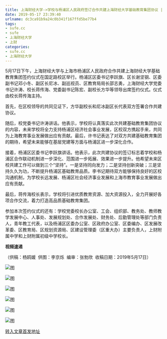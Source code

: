 ```yaml
---
title: 上海财经大学->学校与杨浦区人民政府签订合作共建上海财经大学基础教育集团协议 | sufe.cc
date: 2019-05-17 23:39:40
urlname: dc3ca91b9a24c0b341f167ffd5be77b4
tags: 
- sufe.cc
- sufe
- 上海财经大学
- 上财
categories:
- sufe.cc
- 上海财经大学
---
```



5月17日下午，上海财经大学与上海市杨浦区人民政府合作共建上海财经大学基础教育集团签约仪式在国定路校区举行。杨浦区区委书记李跃旗、区长谢坚钢、区委副书记邓小冬、副区长尼冰、副巡视员、区教育局局长邵志勇，上海财经大学党委书记许涛、校长蒋传海、党委副书记陈宏、副校长方华等领导出席签约仪式。仪式由校长蒋传海主持。

首先，在区校领导的共同见证下，方华副校长和尼冰副区长代表双方签署合作共建协议。

随后，校党委书记许涛讲话。他表示，学校将认真落实此次共建基础教育集团协议的内容，未来学校将全力支持杨浦区经济社会事业发展，区校双方携起手来，共同为上海教育事业发展做出应有贡献。最后，许书记表达了对双方共建基础教育集团的期待，希望未来能够在基层党建等方面与杨浦区进一步深化合作。

接着，杨浦区区委书记李跃旗讲话。他表示，此次共建协议的签订标志着学校和杨浦区合作联动机制进一步深化、范围进一步拓展、效果进一步提升。他希望未来区校共建工作可以做到三个“坚持”。一是坚持同向发力；二是坚持创新突破；三是坚持久久为功，不断提升杨浦区基础教育品质。李书记期待双方能够保持良好的区校沟通机制，为学校长远发展、杨浦区社会经济事业发展和上海市教育事业发展做出应有贡献。

最后，蒋传海校长表示，学校将引进优质教育资源、加大资源投入，全力开展好各项合作交流，着力打造高品质基础教育集团。

参加本次签约仪式的还有：学校党委校长办公室、工会、组织部、教务处、教师教学发展中心、人事处、发展规划处、合作发展处、财务处、后勤管理处等部门负责人，青年教工代表，以及杨浦区区委办公室、区政府办公室、区委编办、区发展改革委、区教育局、区规划资源局、区建设管理委（区重大办）主要负责人，上财附属中学和上财附属初级中学校长。

**视频速递**

（供稿：杨鸥媛  供图：李京烁  编审：张勃欣  收稿日期：2019年5月17日）



![图](http://news.sufe.edu.cn/_upload/article/images/26/81/82c2a5dd4e149adc9b47988ce91a/32b839cd-e7f0-4283-b964-e0fa55fcae68.jpg)

![图](http://news.sufe.edu.cn/_upload/article/images/26/81/82c2a5dd4e149adc9b47988ce91a/0d094de2-2d77-40f8-89c3-a5336606c524.jpg)

![图](http://news.sufe.edu.cn/_upload/article/images/26/81/82c2a5dd4e149adc9b47988ce91a/6d9e378f-47bd-4359-aa52-f3d0b6ac28b5.jpg)

![图](http://news.sufe.edu.cn/_upload/article/images/26/81/82c2a5dd4e149adc9b47988ce91a/c07597e9-9381-42f3-82ca-801c3e5059b3.jpg)

![图](http://news.sufe.edu.cn/_upload/article/images/26/81/82c2a5dd4e149adc9b47988ce91a/027f5443-e4cc-4fa5-832f-21b8ab8af6b6.jpg)

![图](http://news.sufe.edu.cn/_upload/article/images/26/81/82c2a5dd4e149adc9b47988ce91a/75e52ce5-bf74-4e04-b508-657554c94bf6.jpg)

[转入文章首发地址](http://news.sufe.edu.cn/d6/6f/c179a120431/page.htm)